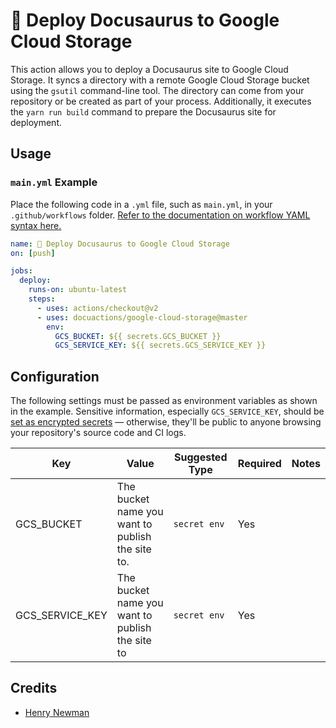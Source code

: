 # 🦖 Deploy Docusaurus to Google Cloud Storage
This action allows you to deploy a Docusaurus site to Google Cloud Storage. It syncs a directory with a remote Google Cloud Storage bucket using the `gsutil` command-line tool. The directory can come from your repository or be created as part of your process. Additionally, it executes the `yarn run build` command to prepare the Docusaurus site for deployment.

## Usage

### `main.yml` Example

Place the following code in a `.yml` file, such as `main.yml`, in your `.github/workflows` folder. [Refer to the documentation on workflow YAML syntax here.](https://help.github.com/en/articles/workflow-syntax-for-github-actions)

```yaml
name: 🦕 Deploy Docusaurus to Google Cloud Storage
on: [push]

jobs:
  deploy:
    runs-on: ubuntu-latest
    steps:
      - uses: actions/checkout@v2
      - uses: docuactions/google-cloud-storage@master
        env:
          GCS_BUCKET: ${{ secrets.GCS_BUCKET }}
          GCS_SERVICE_KEY: ${{ secrets.GCS_SERVICE_KEY }}
```

## Configuration

The following settings must be passed as environment variables as shown in the example. Sensitive information, especially `GCS_SERVICE_KEY`, should be [set as encrypted secrets](https://help.github.com/en/articles/virtual-environments-for-github-actions#creating-and-using-secrets-encrypted-variables) — otherwise, they'll be public to anyone browsing your repository's source code and CI logs.

| Key             | Value                                            | Suggested Type | Required | Notes |
|-----------------|--------------------------------------------------|----------------|----------|-------|
| GCS_BUCKET      | The bucket name you want to publish the site to. | `secret env`   | Yes      |       |
| GCS_SERVICE_KEY | The bucket name you want to publish the site to  | `secret env`   | Yes      |       |

## Credits
* [Henry Newman](https://github.com/henrynewman)